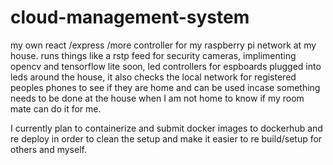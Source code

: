 # cloud-management-system
my own react /express /more controller for my raspberry pi network at my house. runs things like a rstp feed for security cameras, implimenting opencv and tensorflow lite soon, led controllers for espboards plugged into leds around the house, it also checks the local network for registered peoples phones to see if they are home and can be used incase something needs to be done at the house when I am not home to know if my room mate can do it for me.

I currently plan to containerize and submit docker images to dockerhub and re deploy in order to clean the setup and make it easier to re build/setup for others and myself.
